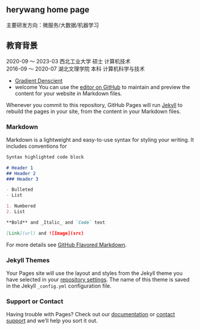 ## herywang home page
主要研发方向：微服务/大数据/机器学习

## 教育背景
2020-09 ～ 2023-03  西北工业大学    硕士    计算机技术  
2016-09 ～ 2020-07  湖北文理学院    本科    计算机科学与技术  
* [Gradient Denscient](./gradient.md)
* welcome
You can use the [editor on GitHub](https://github.com/deepBrainWH/deepBrainWH.github.io/edit/master/index.md) to maintain and preview the content for your website in Markdown files.

Whenever you commit to this repository, GitHub Pages will run [Jekyll](https://jekyllrb.com/) to rebuild the pages in your site, from the content in your Markdown files.

### Markdown

Markdown is a lightweight and easy-to-use syntax for styling your writing. It includes conventions for

```markdown
Syntax highlighted code block

# Header 1
## Header 2
### Header 3

- Bulleted
- List

1. Numbered
2. List

**Bold** and _Italic_ and `Code` text

[Link](url) and ![Image](src)
```

For more details see [GitHub Flavored Markdown](https://guides.github.com/features/mastering-markdown/).

### Jekyll Themes

Your Pages site will use the layout and styles from the Jekyll theme you have selected in your [repository settings](https://github.com/deepBrainWH/deepBrainWH.github.io/settings). The name of this theme is saved in the Jekyll `_config.yml` configuration file.

### Support or Contact

Having trouble with Pages? Check out our [documentation](https://help.github.com/categories/github-pages-basics/) or [contact support](https://github.com/contact) and we’ll help you sort it out.
